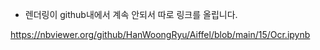 - 렌더링이 github내에서 계속 안되서 따로 링크를 올립니다.

https://nbviewer.org/github/HanWoongRyu/Aiffel/blob/main/15/Ocr.ipynb